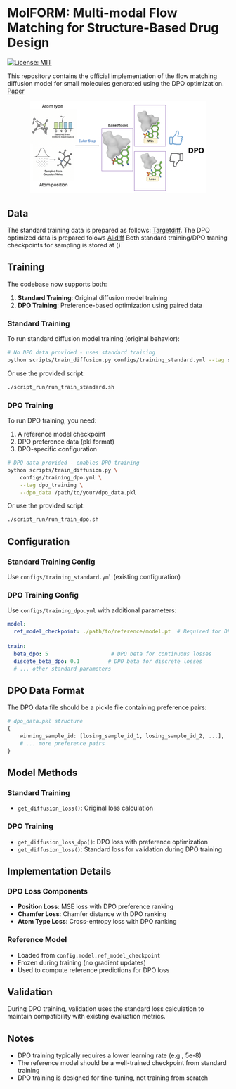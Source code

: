 # MolFORM: Multi-modal Flow Matching for Structure-Based Drug Design
[![License: MIT](https://img.shields.io/badge/License-MIT-yellow.svg)](https://github.com/huang3170/MolForm/blob/main/LICENSE)


This repository contains the official implementation of the flow matching diffusion model for small molecules generated using the DPO optimization. [Paper](https://arxiv.org/abs/2507.05503)
<p align="center">
  <img src="./assets/Model.png" alt="Model" width="400" />
</p>

## Data
The standard training data is prepared as follows: [Targetdiff](https://github.com/guanjq/targetdiff).
The DPO optimized data is prepared folows [Alidiff](https://github.com/MinkaiXu/AliDiff)
Both standard training/DPO traning checkpoints for sampling is stored at ()

## Training
The codebase now supports both:
1. **Standard Training**: Original diffusion model training
2. **DPO Training**: Preference-based optimization using paired data


### Standard Training

To run standard diffusion model training (original behavior):

```bash
# No DPO data provided - uses standard training
python scripts/train_diffusion.py configs/training_standard.yml --tag standard_training
```

Or use the provided script:
```bash
./script_run/run_train_standard.sh
```

### DPO Training

To run DPO training, you need:
1. A reference model checkpoint
2. DPO preference data (pkl format)
3. DPO-specific configuration

```bash
# DPO data provided - enables DPO training
python scripts/train_diffusion.py \
    configs/training_dpo.yml \
    --tag dpo_training \
    --dpo_data /path/to/your/dpo_data.pkl
```

Or use the provided script:
```bash
./script_run/run_train_dpo.sh
```

## Configuration

### Standard Training Config
Use `configs/training_standard.yml` (existing configuration)

### DPO Training Config
Use `configs/training_dpo.yml` with additional parameters:

```yaml
model:
  ref_model_checkpoint: ./path/to/reference/model.pt  # Required for DPO

train:
  beta_dpo: 5                    # DPO beta for continuous losses
  discete_beta_dpo: 0.1         # DPO beta for discrete losses
  # ... other standard parameters
```

## DPO Data Format

The DPO data file should be a pickle file containing preference pairs:
```python
# dpo_data.pkl structure
{
    winning_sample_id: [losing_sample_id_1, losing_sample_id_2, ...],
    # ... more preference pairs
}
```

## Model Methods

### Standard Training
- `get_diffusion_loss()`: Original loss calculation

### DPO Training  
- `get_diffusion_loss_dpo()`: DPO loss with preference optimization
- `get_diffusion_loss()`: Standard loss for validation during DPO training

## Implementation Details

### DPO Loss Components
- **Position Loss**: MSE loss with DPO preference ranking
- **Chamfer Loss**: Chamfer distance with DPO ranking
- **Atom Type Loss**: Cross-entropy loss with DPO ranking

### Reference Model
- Loaded from `config.model.ref_model_checkpoint`
- Frozen during training (no gradient updates)
- Used to compute reference predictions for DPO loss

## Validation

During DPO training, validation uses the standard loss calculation to maintain compatibility with existing evaluation metrics.

## Notes

- DPO training typically requires a lower learning rate (e.g., 5e-8)
- The reference model should be a well-trained checkpoint from standard training
- DPO training is designed for fine-tuning, not training from scratch
